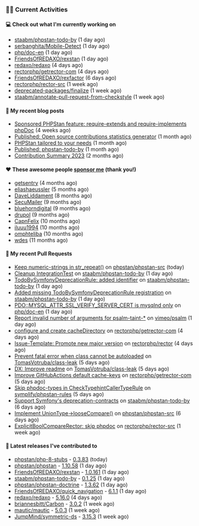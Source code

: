 ### 👨‍💻 Current Activities


#### 💻 Check out what I'm currently working on

- [staabm/phpstan-todo-by](https://github.com/staabm/phpstan-todo-by) (1 day ago)
- [serbanghita/Mobile-Detect](https://github.com/serbanghita/Mobile-Detect) (1 day ago)
- [php/doc-en](https://github.com/php/doc-en) (1 day ago)
- [FriendsOfREDAXO/rexstan](https://github.com/FriendsOfREDAXO/rexstan) (1 day ago)
- [redaxo/redaxo](https://github.com/redaxo/redaxo) (4 days ago)
- [rectorphp/getrector-com](https://github.com/rectorphp/getrector-com) (4 days ago)
- [FriendsOfREDAXO/rexfactor](https://github.com/FriendsOfREDAXO/rexfactor) (6 days ago)
- [rectorphp/rector-src](https://github.com/rectorphp/rector-src) (1 week ago)
- [deprecated-packages/finalize](https://github.com/deprecated-packages/finalize) (1 week ago)
- [staabm/annotate-pull-request-from-checkstyle](https://github.com/staabm/annotate-pull-request-from-checkstyle) (1 week ago)


#### 📜 My recent blog posts

- [Sponsored PHPStan feature: require-extends and require-implements phpDoc](https://staabm.github.io/2024/01/15/phpstan-require-extends-implements.html) (4 weeks ago)
- [Published: Open source contributions statistics generator](https://staabm.github.io/2024/01/10/oss-contribs-published.html) (1 month ago)
- [PHPStan tailored to your needs](https://staabm.github.io/2024/01/01/phpstan-customizing.html) (1 month ago)
- [Published: phpstan-todo-by](https://staabm.github.io/2023/12/17/phpstan-todo-by-published.html) (1 month ago)
- [Contribution Summary 2023](https://staabm.github.io/2023/12/07/contribution-summary-2023.html) (2 months ago)


#### ❤️ These awesome people [sponsor me](https://github.com/sponsors/staabm) (thank you!)

- [getsentry](https://github.com/getsentry) (4 months ago)
- [eliashaeussler](https://github.com/eliashaeussler) (5 months ago)
- [DaveLiddament](https://github.com/DaveLiddament) (8 months ago)
- [SecuMailer](https://github.com/SecuMailer) (9 months ago)
- [bluehorndigital](https://github.com/bluehorndigital) (9 months ago)
- [drupol](https://github.com/drupol) (9 months ago)
- [CapnFelix](https://github.com/CapnFelix) (10 months ago)
- [iluuu1994](https://github.com/iluuu1994) (10 months ago)
- [omphteliba](https://github.com/omphteliba) (10 months ago)
- [wdes](https://github.com/wdes) (11 months ago)


#### 🔨 My recent Pull Requests

- [Keep numeric-strings in str_repeat()](https://github.com/phpstan/phpstan-src/pull/2914) on [phpstan/phpstan-src](https://github.com/phpstan/phpstan-src) (today)
- [Cleanup IntegrationTest](https://github.com/staabm/phpstan-todo-by/pull/90) on [staabm/phpstan-todo-by](https://github.com/staabm/phpstan-todo-by) (1 day ago)
- [TodoBySymfonyDeprecationRule: added identifier](https://github.com/staabm/phpstan-todo-by/pull/89) on [staabm/phpstan-todo-by](https://github.com/staabm/phpstan-todo-by) (1 day ago)
- [Added missing TodoBySymfonyDeprecationRule registration](https://github.com/staabm/phpstan-todo-by/pull/88) on [staabm/phpstan-todo-by](https://github.com/staabm/phpstan-todo-by) (1 day ago)
- [PDO::MYSQL_ATTR_SSL_VERIFY_SERVER_CERT is mysqlnd only](https://github.com/php/doc-en/pull/3176) on [php/doc-en](https://github.com/php/doc-en) (1 day ago)
- [Report invalid number of arguments for psalm-taint-*](https://github.com/vimeo/psalm/pull/10699) on [vimeo/psalm](https://github.com/vimeo/psalm) (1 day ago)
- [configure and create cacheDirectory](https://github.com/rectorphp/getrector-com/pull/2030) on [rectorphp/getrector-com](https://github.com/rectorphp/getrector-com) (4 days ago)
- [Issue-Template: Promote new major version](https://github.com/rectorphp/rector/pull/8477) on [rectorphp/rector](https://github.com/rectorphp/rector) (4 days ago)
- [Prevent fatal error when class cannot be autoloaded](https://github.com/TomasVotruba/class-leak/pull/31) on [TomasVotruba/class-leak](https://github.com/TomasVotruba/class-leak) (5 days ago)
- [DX: Improve readme](https://github.com/TomasVotruba/class-leak/pull/28) on [TomasVotruba/class-leak](https://github.com/TomasVotruba/class-leak) (5 days ago)
- [Improve GitHubActions default cache-keys](https://github.com/rectorphp/getrector-com/pull/2023) on [rectorphp/getrector-com](https://github.com/rectorphp/getrector-com) (5 days ago)
- [Skip phpdoc-types in CheckTypehintCallerTypeRule](https://github.com/symplify/phpstan-rules/pull/109) on [symplify/phpstan-rules](https://github.com/symplify/phpstan-rules) (5 days ago)
- [Support Symfony&#39;s deprecation-contracts](https://github.com/staabm/phpstan-todo-by/pull/86) on [staabm/phpstan-todo-by](https://github.com/staabm/phpstan-todo-by) (6 days ago)
- [Implement UnionType-&gt;looseCompare()](https://github.com/phpstan/phpstan-src/pull/2908) on [phpstan/phpstan-src](https://github.com/phpstan/phpstan-src) (6 days ago)
- [ExplicitBoolCompareRector: skip phpdoc](https://github.com/rectorphp/rector-src/pull/5567) on [rectorphp/rector-src](https://github.com/rectorphp/rector-src) (1 week ago)


#### 🔭 Latest releases I've contributed to

- [phpstan/php-8-stubs](https://github.com/phpstan/php-8-stubs) - [0.3.83](https://github.com/phpstan/php-8-stubs/releases/tag/0.3.83) (today)
- [phpstan/phpstan](https://github.com/phpstan/phpstan) - [1.10.58](https://github.com/phpstan/phpstan/releases/tag/1.10.58) (1 day ago)
- [FriendsOfREDAXO/rexstan](https://github.com/FriendsOfREDAXO/rexstan) - [1.0.161](https://github.com/FriendsOfREDAXO/rexstan/releases/tag/1.0.161) (1 day ago)
- [staabm/phpstan-todo-by](https://github.com/staabm/phpstan-todo-by) - [0.1.25](https://github.com/staabm/phpstan-todo-by/releases/tag/0.1.25) (1 day ago)
- [phpstan/phpstan-doctrine](https://github.com/phpstan/phpstan-doctrine) - [1.3.62](https://github.com/phpstan/phpstan-doctrine/releases/tag/1.3.62) (1 day ago)
- [FriendsOfREDAXO/quick_navigation](https://github.com/FriendsOfREDAXO/quick_navigation) - [6.1.1](https://github.com/FriendsOfREDAXO/quick_navigation/releases/tag/6.1.1) (1 day ago)
- [redaxo/redaxo](https://github.com/redaxo/redaxo) - [5.16.0](https://github.com/redaxo/redaxo/releases/tag/5.16.0) (4 days ago)
- [briannesbitt/Carbon](https://github.com/briannesbitt/Carbon) - [3.0.2](https://github.com/briannesbitt/Carbon/releases/tag/3.0.2) (1 week ago)
- [mautic/mautic](https://github.com/mautic/mautic) - [5.0.3](https://github.com/mautic/mautic/releases/tag/5.0.3) (1 week ago)
- [JumpMind/symmetric-ds](https://github.com/JumpMind/symmetric-ds) - [3.15.3](https://github.com/JumpMind/symmetric-ds/releases/tag/3.15.3) (1 week ago)
